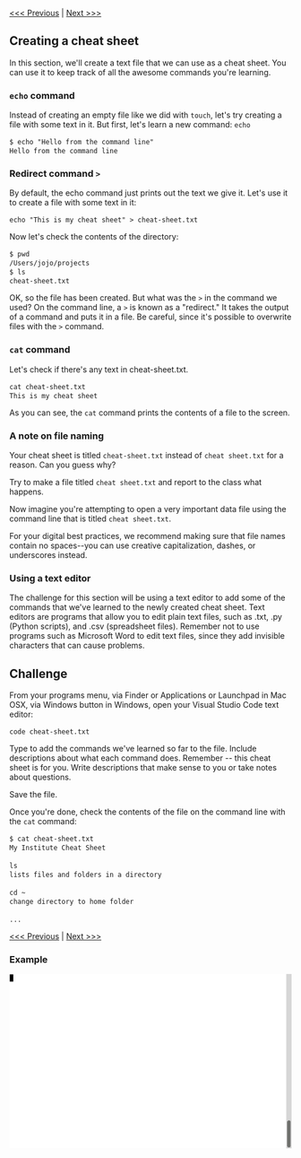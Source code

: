 [<<< Previous](creating-files-and-folders.md) | [Next >>>](pipes.md)

## Creating a cheat sheet

In this section, we'll create a text file that we can use as a cheat sheet. You can use it to keep track of all the awesome commands you're learning. 

### `echo` command

Instead of creating an empty file like we did with `touch`, let's try creating a file with some text in it. But first, let's learn a new command: `echo`

```
$ echo "Hello from the command line"
Hello from the command line
```

### Redirect command `>`

By default, the echo command just prints out the text we give it. Let's use it to create a file with some text in it:

```
echo "This is my cheat sheet" > cheat-sheet.txt
```

Now let's check the contents of the directory:

```
$ pwd
/Users/jojo/projects
$ ls
cheat-sheet.txt
```

OK, so the file has been created. But what was the `>` in the command we used? On the command line, a `>` is known as a "redirect." It takes the output of a command and puts it in a file. Be careful, since it's possible to overwrite files with the `>` command.

### `cat` command

Let's check if there's any text in cheat-sheet.txt.

```
cat cheat-sheet.txt
This is my cheat sheet
```

As you can see, the `cat` command prints the contents of a file to the screen. 

### A note on file naming

Your cheat sheet is titled `cheat-sheet.txt` instead of `cheat sheet.txt` for a reason. Can you guess why?

Try to make a file titled `cheat sheet.txt` and report to the class what happens. 

Now imagine you're attempting to open a very important data file using the command line that is titled `cheat sheet.txt`. 

For your digital best practices, we recommend making sure that file names contain no spaces--you can use creative capitalization, dashes, or underscores instead. 

### Using a text editor

The challenge for this section will be using a text editor to add some of the commands that we've learned to the newly created cheat sheet. Text editors are programs that allow you to edit plain text files, such as .txt, .py (Python scripts), and .csv (spreadsheet files). Remember not to use programs such as Microsoft Word to edit text files, since they add invisible characters that can cause problems. 

## Challenge

From your programs menu, via Finder or Applications or Launchpad in Mac OSX, via Windows button in Windows, open your Visual Studio Code text editor:

	code cheat-sheet.txt

Type to add the commands we've learned so far to the file. Include descriptions about what each command does. Remember -- this cheat sheet is for you. Write descriptions that make sense to you or take notes about questions.

Save the file.

Once you're done, check the contents of the file on the command line with the `cat` command:

```
$ cat cheat-sheet.txt
My Institute Cheat Sheet

ls
lists files and folders in a directory

cd ~
change directory to home folder

...
```

[<<< Previous](creating-files-and-folders.md) | [Next >>>](pipes.md)

### Example

![Creating a Cheat Sheet](cheat-sheet.gif)
